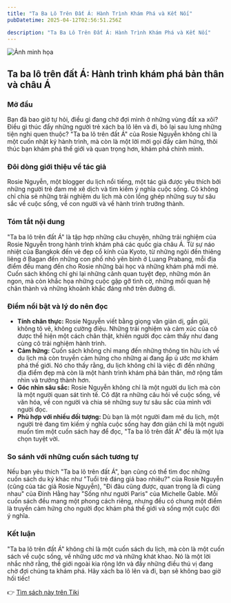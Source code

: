 ```yaml
---
title: "Ta Ba Lô Trên Đất Á: Hành Trình Khám Phá và Kết Nối"
pubDatetime: 2025-04-12T02:56:51.256Z

description: "Ta Ba Lô Trên Đất Á: Hành Trình Khám Phá và Kết Nối"
---
```


![Ảnh minh họa](https://bigone.vn/uploads/images/review-ta-balo-tren-dat-a-cuon-sach-danh-cho-nguoi-dam-me-xe-dich-4.jpg) 

 ## Ta ba lô trên đất Á: Hành trình khám phá bản thân và châu Á

### Mở đầu

Bạn đã bao giờ tự hỏi, điều gì đang chờ đợi mình ở những vùng đất xa xôi? Điều gì thúc đẩy những người trẻ xách ba lô lên và đi, bỏ lại sau lưng những tiện nghi quen thuộc? "Ta ba lô trên đất Á" của Rosie Nguyễn không chỉ là một cuốn nhật ký hành trình, mà còn là một lời mời gọi đầy cảm hứng, thôi thúc bạn khám phá thế giới và quan trọng hơn, khám phá chính mình.

### Đôi dòng giới thiệu về tác giả

Rosie Nguyễn, một blogger du lịch nổi tiếng, một tác giả được yêu thích bởi những người trẻ đam mê xê dịch và tìm kiếm ý nghĩa cuộc sống. Cô không chỉ chia sẻ những trải nghiệm du lịch mà còn lồng ghép những suy tư sâu sắc về cuộc sống, về con người và về hành trình trưởng thành.

### Tóm tắt nội dung

"Ta ba lô trên đất Á" là tập hợp những câu chuyện, những trải nghiệm của Rosie Nguyễn trong hành trình khám phá các quốc gia châu Á. Từ sự náo nhiệt của Bangkok đến vẻ đẹp cổ kính của Kyoto, từ những ngôi đền thiêng liêng ở Bagan đến những con phố nhỏ yên bình ở Luang Prabang, mỗi địa điểm đều mang đến cho Rosie những bài học và những khám phá mới mẻ. Cuốn sách không chỉ ghi lại những cảnh quan tuyệt đẹp, những món ăn ngon, mà còn khắc họa những cuộc gặp gỡ tình cờ, những mối quan hệ chân thành và những khoảnh khắc đáng nhớ trên đường đi.

### Điểm nổi bật và lý do nên đọc

*   **Tính chân thực:** Rosie Nguyễn viết bằng giọng văn giản dị, gần gũi, không tô vẽ, không cường điệu. Những trải nghiệm và cảm xúc của cô được thể hiện một cách chân thật, khiến người đọc cảm thấy như đang cùng cô trải nghiệm hành trình.
*   **Cảm hứng:** Cuốn sách không chỉ mang đến những thông tin hữu ích về du lịch mà còn truyền cảm hứng cho những ai đang ấp ủ ước mơ khám phá thế giới. Nó cho thấy rằng, du lịch không chỉ là việc đi đến những địa điểm đẹp mà còn là một hành trình khám phá bản thân, mở rộng tầm nhìn và trưởng thành hơn.
*   **Góc nhìn sâu sắc:** Rosie Nguyễn không chỉ là một người du lịch mà còn là một người quan sát tinh tế. Cô đặt ra những câu hỏi về cuộc sống, về văn hóa, về con người và chia sẻ những suy tư sâu sắc của mình với người đọc.
*   **Phù hợp với nhiều đối tượng:** Dù bạn là một người đam mê du lịch, một người trẻ đang tìm kiếm ý nghĩa cuộc sống hay đơn giản chỉ là một người muốn tìm một cuốn sách hay để đọc, "Ta ba lô trên đất Á" đều là một lựa chọn tuyệt vời.

### So sánh với những cuốn sách tương tự

Nếu bạn yêu thích "Ta ba lô trên đất Á", bạn cũng có thể tìm đọc những cuốn sách du ký khác như "Tuổi trẻ đáng giá bao nhiêu?" của Rosie Nguyễn (cũng của tác giả Rosie Nguyễn), "Đi đâu cũng được, quan trọng là đi cùng nhau" của Đinh Hằng hay "Sống như người Paris" của Michelle Gable. Mỗi cuốn sách đều mang một phong cách riêng, nhưng đều có chung một điểm là truyền cảm hứng cho người đọc khám phá thế giới và sống một cuộc đời ý nghĩa.

### Kết luận

"Ta ba lô trên đất Á" không chỉ là một cuốn sách du lịch, mà còn là một cuốn sách về cuộc sống, về những ước mơ và những khát khao. Nó là một lời nhắc nhở rằng, thế giới ngoài kia rộng lớn và đầy những điều thú vị đang chờ đợi chúng ta khám phá. Hãy xách ba lô lên và đi, bạn sẽ không bao giờ hối tiếc!


👉 [Tìm sách này trên Tiki](https://tiki.vn/search?q=Ta%20ba%20l%C3%B4%20tr%C3%AAn%20%C4%91%E1%BA%A5t%20%C3%81)
